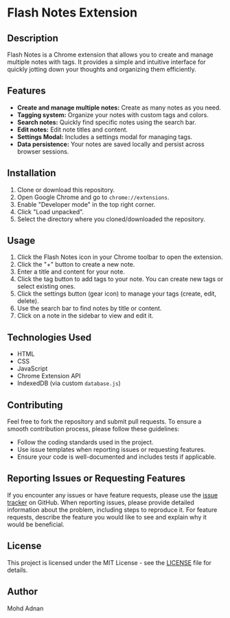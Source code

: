 # Flash Notes Extension

## Description

Flash Notes is a Chrome extension that allows you to create and manage multiple notes with tags. It provides a simple and intuitive interface for quickly jotting down your thoughts and organizing them efficiently.

## Features

*   **Create and manage multiple notes:** Create as many notes as you need.
*   **Tagging system:** Organize your notes with custom tags and colors.
*   **Search notes:** Quickly find specific notes using the search bar.
*   **Edit notes:** Edit note titles and content.
*   **Settings Modal:** Includes a settings modal for managing tags.
*   **Data persistence:** Your notes are saved locally and persist across browser sessions.

## Installation

1.  Clone or download this repository.
2.  Open Google Chrome and go to `chrome://extensions`.
3.  Enable "Developer mode" in the top right corner.
4.  Click "Load unpacked".
5.  Select the directory where you cloned/downloaded the repository.

## Usage

1.  Click the Flash Notes icon in your Chrome toolbar to open the extension.
2.  Click the "+" button to create a new note.
3.  Enter a title and content for your note.
4.  Click the tag button to add tags to your note. You can create new tags or select existing ones.
5.  Click the settings button (gear icon) to manage your tags (create, edit, delete).
6.  Use the search bar to find notes by title or content.
7. Click on a note in the sidebar to view and edit it.

## Technologies Used

*   HTML
*   CSS
*   JavaScript
*   Chrome Extension API
*   IndexedDB (via custom `database.js`)

## Contributing

Feel free to fork the repository and submit pull requests. To ensure a smooth contribution process, please follow these guidelines:

*   Follow the coding standards used in the project.
*   Use issue templates when reporting issues or requesting features.
*   Ensure your code is well-documented and includes tests if applicable.

## Reporting Issues or Requesting Features

If you encounter any issues or have feature requests, please use the [issue tracker](https://github.com/your-repo/flashnotes/issues) on GitHub. When reporting issues, please provide detailed information about the problem, including steps to reproduce it. For feature requests, describe the feature you would like to see and explain why it would be beneficial.

## License

This project is licensed under the MIT License - see the [LICENSE](LICENSE) file for details.

## Author

Mohd Adnan
